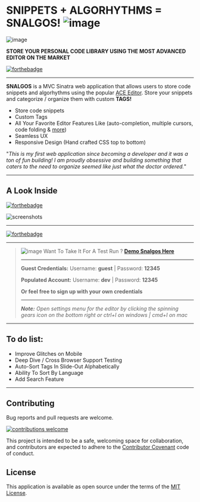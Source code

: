 # SNIPPETS  +  ALGORHYTHMS  =  SNALGOS! ![image](https://i.imgur.com/r6MR13i.png)

![image](https://i.imgur.com/01FbpD1.png)

**STORE YOUR PERSONAL CODE LIBRARY USING THE MOST ADVANCED EDITOR ON THE MARKET**

[![forthebadge](https://forthebadge.com/images/badges/just-plain-nasty.svg)](https://forthebadge.com)

---
**SNALGOS** is a MVC Sinatra web application that allows users to store code snippets and algorhythms using the popular [ACE Editor](https://ace.c9.io). Store your snippets and categorize / organize them with custom **TAGS!**

- Store code snippets 
- Custom Tags
- All Your Favorite Editor Features Like (auto-completion, multiple cursors, code folding & [more](https://ace.c9.io))
- Seamless UX
- Responsive Design (Hand crafted CSS top to bottom)


"*This is my first web application since becoming a developer and it was a ton of fun building! I am proudly obsessive and building something that caters to the need to organize seemed like just what the doctor ordered.*"

---
## A Look Inside
[![forthebadge](http://forthebadge.com/images/badges/thats-how-they-get-you.svg)](http://forthebadge.com)

![screenshots](https://i.imgur.com/aEV3wL8.gif)

---

[![forthebadge](http://forthebadge.com/images/badges/check-it-out.svg)](http://forthebadge.com)

---
>  
>
> ![image](https://i.imgur.com/JMQNmsc.gif)
> Want To Take It For A Test Run ?   **[Demo Snalgos Here](http://www.snalgos.com)**
>
>---
> **Guest Credentials:** Username: **guest** | Password: **12345**
>
> **Populated Account:** Username: **dev** | Password: **12345**
>
> **Or feel free to sign up with your own credentials**
>
>---
> ***Note:** Open settings menu for the editor by clicking the spinning gears icon on the bottom right or ctrl+I on windows | cmd+I on mac*
---
## To do list:
* Improve Glitches on Mobile
* Deep Dive / Cross Browser Support Testing
* Auto-Sort Tags In Slide-Out Alphabetically
* Ability To Sort By Language
* Add Search Feature

    
---
## Contributing

Bug reports and pull requests are welcome.  

[![contributions welcome](https://img.shields.io/badge/Contributions%20/%20Feedback%20/%20Requests-welcome-blue.svg?style=flat)](https://github.com/AlphaDaniel/snalgos/issues)

This project is intended to be a safe, welcoming space for collaboration, and contributors are expected to adhere to the [Contributor Covenant](http://contributor-covenant.org) code of conduct.

## License

This application is available as open source under the terms of the [MIT License](https://opensource.org/licenses/MIT).
